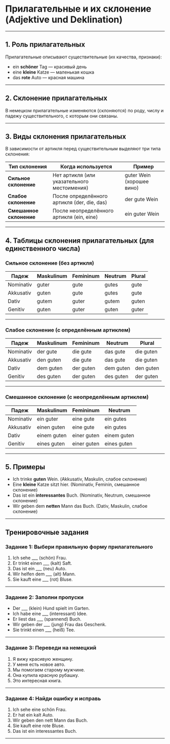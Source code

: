 # Прилагательные и их склонение (Adjektive und Deklination)

---

## 1. Роль прилагательных

Прилагательные описывают существительные (их качества, признаки):

- ein **schöner** Tag — красивый день  
- eine **kleine** Katze — маленькая кошка  
- das **rote** Auto — красная машина  

---

## 2. Склонение прилагательных

В немецком прилагательные изменяются (склоняются) по роду, числу и падежу существительного, с которым они связаны.

---

## 3. Виды склонения прилагательных

В зависимости от артикля перед существительным выделяют три типа склонения:

| Тип склонения        | Когда используется                            | Пример                   |
|----------------------|----------------------------------------------|--------------------------|
| **Сильное склонение**  | Нет артикля (или указательного местоимения) | guter Wein (хорошее вино)|
| **Слабое склонение**   | После определённого артикля (der, die, das) | der gute Wein            |
| **Смешанное склонение**| После неопределённого артикля (ein, eine)  | ein guter Wein           |

---

## 4. Таблицы склонения прилагательных (для единственного числа)

### Сильное склонение (без артикля)

| Падеж      | Maskulinum | Femininum | Neutrum | Plural   |
|------------|------------|-----------|---------|----------|
| Nominativ  | guter      | gute      | gutes   | gute     |
| Akkusativ  | guten      | gute      | gutes   | gute     |
| Dativ      | gutem      | guter     | gutem   | guten    |
| Genitiv    | guten      | guter     | guten   | guter    |

---

### Слабое склонение (с определённым артиклем)

| Падеж      | Maskulinum | Femininum | Neutrum | Plural   |
|------------|------------|-----------|---------|----------|
| Nominativ  | der gute   | die gute  | das gute| die guten|
| Akkusativ  | den guten  | die gute  | das gute| die guten|
| Dativ      | dem guten  | der guten | dem guten| den guten|
| Genitiv    | des guten  | der guten | des guten| der guten|

---

### Смешанное склонение (с неопределённым артиклем)

| Падеж      | Maskulinum | Femininum | Neutrum |
|------------|------------|-----------|---------|
| Nominativ  | ein guter  | eine gute | ein gutes|
| Akkusativ  | einen guten| eine gute | ein gutes|
| Dativ      | einem guten| einer guten| einem guten|
| Genitiv    | eines guten| einer guten| eines guten|

---

## 5. Примеры

- Ich trinke **guten** Wein. (Аkkusativ, Maskulin, слабое склонение)  
- Eine **kleine** Katze sitzt hier. (Nominativ, Feminin, смешанное склонение)  
- Das ist ein **interessantes** Buch. (Nominativ, Neutrum, смешанное склонение)  
- Wir geben dem **netten** Mann das Buch. (Dativ, Maskulin, слабое склонение)  

---

## Тренировочные задания

### Задание 1: Выбери правильную форму прилагательного

1. Ich sehe ___ (schön) Frau.  
2. Er trinkt einen ___ (kalt) Saft.  
3. Das ist ein ___ (neu) Auto.  
4. Wir helfen dem ___ (alt) Mann.  
5. Sie kauft eine ___ (rot) Bluse.

---

### Задание 2: Заполни пропуски

- Der ___ (klein) Hund spielt im Garten.  
- Ich habe eine ___ (interessant) Idee.  
- Er liest das ___ (spannend) Buch.  
- Wir geben der ___ (jung) Frau das Geschenk.  
- Sie trinkt einen ___ (heiß) Tee.

---

### Задание 3: Переведи на немецкий

1. Я вижу красивую женщину.  
2. У меня есть новое авто.  
3. Мы помогаем старому мужчине.  
4. Она купила красную рубашку.  
5. Это интересная книга.

---

### Задание 4: Найди ошибку и исправь

1. Ich sehe eine schön Frau.  
2. Er hat ein kalt Auto.  
3. Wir geben den nett Mann das Buch.  
4. Sie kauft eine rote Bluse.  
5. Das ist ein interessantes Buch.

---

